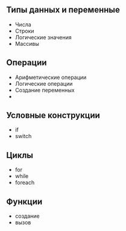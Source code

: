 ## Типы данных и переменные
- Числа
- Строки
- Логические значения
- Массивы
## Операции
- Арифметические операции
- Логические операции
- Создание переменных
- 
## Условные конструкции
- if
- switch
## Циклы
- for
- while
- foreach
## Функции
- создание
- вызов

